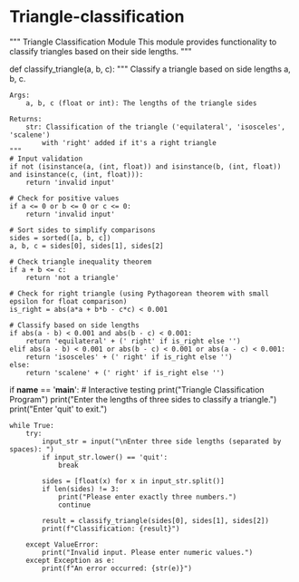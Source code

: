 # Triangle-classification
"""
Triangle Classification Module
This module provides functionality to classify triangles based on their side lengths.
"""

def classify_triangle(a, b, c):
    """
    Classify a triangle based on side lengths a, b, c.
    
    Args:
        a, b, c (float or int): The lengths of the triangle sides
        
    Returns:
        str: Classification of the triangle ('equilateral', 'isosceles', 'scalene')
            with 'right' added if it's a right triangle
    """
    # Input validation
    if not (isinstance(a, (int, float)) and isinstance(b, (int, float)) and isinstance(c, (int, float))):
        return 'invalid input'
    
    # Check for positive values
    if a <= 0 or b <= 0 or c <= 0:
        return 'invalid input'
    
    # Sort sides to simplify comparisons
    sides = sorted([a, b, c])
    a, b, c = sides[0], sides[1], sides[2]
    
    # Check triangle inequality theorem
    if a + b <= c:
        return 'not a triangle'
    
    # Check for right triangle (using Pythagorean theorem with small epsilon for float comparison)
    is_right = abs(a*a + b*b - c*c) < 0.001
    
    # Classify based on side lengths
    if abs(a - b) < 0.001 and abs(b - c) < 0.001:
        return 'equilateral' + (' right' if is_right else '')
    elif abs(a - b) < 0.001 or abs(b - c) < 0.001 or abs(a - c) < 0.001:
        return 'isosceles' + (' right' if is_right else '')
    else:
        return 'scalene' + (' right' if is_right else '')

if __name__ == '__main__':
    # Interactive testing
    print("Triangle Classification Program")
    print("Enter the lengths of three sides to classify a triangle.")
    print("Enter 'quit' to exit.")
    
    while True:
        try:
            input_str = input("\nEnter three side lengths (separated by spaces): ")
            if input_str.lower() == 'quit':
                break
                
            sides = [float(x) for x in input_str.split()]
            if len(sides) != 3:
                print("Please enter exactly three numbers.")
                continue
                
            result = classify_triangle(sides[0], sides[1], sides[2])
            print(f"Classification: {result}")
            
        except ValueError:
            print("Invalid input. Please enter numeric values.")
        except Exception as e:
            print(f"An error occurred: {str(e)}")
            
